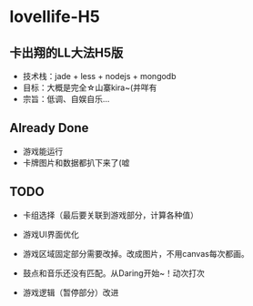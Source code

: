 # lovellife-H5

## 卡出翔的LL大法H5版

  - 技术栈：jade + less + nodejs + mongodb
  - 目标：大概是完全☆山寨kira~(并咩有
  - 宗旨：低调、自娱自乐...
  
## Already Done
  - 游戏能运行
  - 卡牌图片和数据都扒下来了(嘘

## TODO

  - 卡组选择（最后要关联到游戏部分，计算各种值）
  - 游戏UI界面优化
  - 游戏区域固定部分需要改掉。改成图片，不用canvas每次都画。
  
  - 鼓点和音乐还没有匹配。从Daring开始~！动次打次
  - 游戏逻辑（暂停部分）改进
